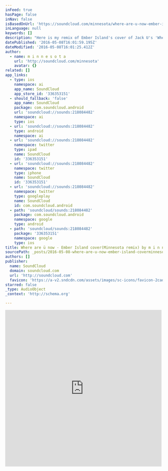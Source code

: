 ```yaml
---
inFeed: true
hasPage: false
inNav: false
isBasedOnUrl: 'https://soundcloud.com/minnesota/where-are-u-now-ember-island-cover-minnesota-remixnest-premiere'
inLanguage: null
keywords: []
description: "Here is my remix of Ember Island's cover of Jack U's 'Where are ü now' premiered by NEST HQ. Download link: https://www.hive.co/l/2xsb PLEASE REPOST IF YA DIG THIS! Blogs/ Youtube channels: If you would like a copy of the track to promote on your website/channel please send me a message."
datePublished: '2016-05-08T16:01:59.195Z'
dateModified: '2016-05-08T16:01:25.412Z'
author:
  - name: m i n n e s o t a
    url: 'http://soundcloud.com/minnesota'
    avatar: {}
related: []
app_links:
  - type: ios
    namespace: ai
    app_name: SoundCloud
    app_store_id: '336353151'
  - should_fallback: 'false'
    app_name: SoundCloud
    package: com.soundcloud.android
    url: 'soundcloud://sounds:218084482'
    namespace: ai
    type: ios
  - url: 'soundcloud://sounds:218084482'
    type: android
    namespace: ai
  - url: 'soundcloud://sounds:218084482'
    namespace: twitter
    type: ipad
    name: SoundCloud
    id: '336353151'
  - url: 'soundcloud://sounds:218084482'
    namespace: twitter
    type: iphone
    name: SoundCloud
    id: '336353151'
  - url: 'soundcloud://sounds:218084482'
    namespace: twitter
    type: googleplay
    name: SoundCloud
    id: com.soundcloud.android
  - path: 'soundcloud/sounds:218084482'
    package: com.soundcloud.android
    namespace: google
    type: android
  - path: 'soundcloud/sounds:218084482'
    package: '336353151'
    namespace: google
    type: ios
title: Where are ü now - Ember Island cover(Minnesota remix) by m i n n e s o t a
sourcePath: _posts/2016-05-08-where-are-u-now-ember-island-coverminnesota-remix-by-m-i.md
authors: []
publisher:
  name: SoundCloud
  domain: soundcloud.com
  url: 'http://soundcloud.com'
  favicon: 'https://a-v2.sndcdn.com/assets/images/sc-icons/favicon-2cadd14b.ico'
starred: false
_type: AudioObject
_context: 'http://schema.org'

---
```

<iframe src="https://cdn.embedly.com/widgets/media.html?src=https%3A%2F%2Fw.soundcloud.com%2Fplayer%2F%3Fvisual%3Dtrue%26url%3Dhttp%253A%252F%252Fapi.soundcloud.com%252Ftracks%252F218084482%26show_artwork%3Dtrue&amp;url=https%3A%2F%2Fsoundcloud.com%2Fminnesota%2Fwhere-are-u-now-ember-island-cover-minnesota-remixnest-premiere&amp;image=http%3A%2F%2Fi1.sndcdn.com%2Fartworks-000125554159-mlfh6w-t500x500.jpg&amp;key=b7d04c9b404c499eba89ee7072e1c4f7&amp;type=text%2Fhtml&amp;schema=soundcloud" width="500" height="500" scrolling="no" frameborder="0" allowfullscreen="" style=""></iframe>